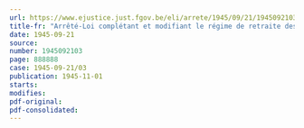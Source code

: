 ```yaml
---
url: https://www.ejustice.just.fgov.be/eli/arrete/1945/09/21/1945092103/justel
title-fr: "Arrêté-Loi complétant et modifiant le régime de retraite des ouvriers mineurs"
date: 1945-09-21
source:
number: 1945092103
page: 888888
case: 1945-09-21/03
publication: 1945-11-01
starts:
modifies:
pdf-original:
pdf-consolidated:
---
```


